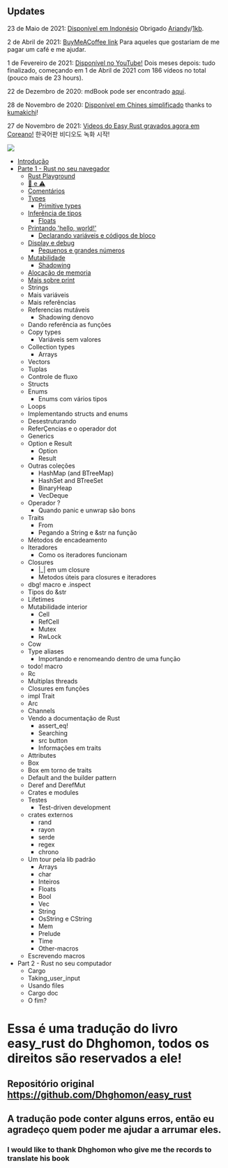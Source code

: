 ## Updates

23 de Maio de 2021: [Disponível em Indonésio](https://github.com/ariandy/easy-rust-indonesia) Obrigado [Ariandy](https://github.com/ariandy)/[1kb](https://1kilobyte.github.io/).

2 de Abril de 2021: [BuyMeACoffee link](https://www.buymeacoffee.com/mithridates) Para aqueles que gostariam de me pagar um café e me ajudar.

1 de Fevereiro de 2021: [Disponível no YouTube!](https://www.youtube.com/playlist?list=PLfllocyHVgsRwLkTAhG0E-2QxCf-ozBkk) Dois meses depois: tudo finalizado, começando em 1 de Abril de 2021 com 186 vídeos no total (pouco mais de 23 hours).

22 de Dezembro de 2020: mdBook pode ser encontrado [aqui](https://dhghomon.github.io/easy_rust).

28 de Novembro de 2020: [Disponível em Chines simplificado](https://github.com/kumakichi/easy_rust_chs) thanks to [kumakichi](https://github.com/kumakichi)!

27 de Novembro de 2021: [Videos do Easy Rust gravados agora em Coreano!](https://www.youtube.com/watch?v=W9DO6m8JSSs&list=PLfllocyHVgsSJf1zO6k6o3SX2mbZjAqYE) 한국어판 비디오도 녹화 시작!

![](Easy_Rust_sample_image.png)

- [Introdução](https://github.com/justjapann/easy_rust_ptbr/blob/main/Introduction/introduction.md)
- [Parte 1 - Rust no seu navegador](https://github.com/justjapann/easy_rust_ptbr/blob/main/part1/browser/browser.md)
  - [Rust Playground](https://github.com/justjapann/easy_rust_ptbr/blob/main/part1/playground/playground.md)
  - [🚧 e ⚠️](https://github.com/justjapann/easy_rust_ptbr/blob/main/part1/warning/warning.md)
  - [Comentários](https://github.com/justjapann/easy_rust_ptbr/blob/main/part1/comments/comments.md)
  - [Types](https://github.com/justjapann/easy_rust_ptbr/blob/main/part1/types/types.md)
    - [Primitive types](https://github.com/justjapann/easy_rust_ptbr/blob/main/part1/types/primitive_types.md)
  - [Inferência de tipos](https://github.com/justjapann/easy_rust_ptbr/blob/main/part1/type_inference/type_inference.md)
    - [Floats](https://github.com/justjapann/easy_rust_ptbr/blob/main/part1/type_inference/float.md)
  - [Printando 'hello, world!'](https://github.com/justjapann/easy_rust_ptbr/blob/main/part1/print_helloWorld/print_hello.md)
    - [Declarando variáveis e códigos de bloco](https://github.com/justjapann/easy_rust_ptbr/blob/main/part1/print_helloWorld/variable.md)
  - [Display e debug](https://github.com/justjapann/easy_rust_ptbr/blob/main/part1/display_debug/display_debug.md)
    - [Pequenos e grandes números](https://github.com/justjapann/easy_rust_ptbr/blob/main/part1/display_debug/small_and_largest.md)
  - [Mutabilidade](https://github.com/justjapann/easy_rust_ptbr/blob/main/part1/mutability/mutability.md)
    - [Shadowing](https://github.com/justjapann/easy_rust_ptbr/blob/main/part1/mutability/shadowing.md)
  - [Alocação de memoria](https://github.com/justjapann/easy_rust_ptbr/blob/main/part1/memory/memory.md)
  - [Mais sobre print](https://github.com/justjapann/easy_rust_ptbr/blob/main/part1/prints/prints.md)
  - Strings
  - Mais variáveis
  - Mais referências
  - Referencias mutáveis
    - Shadowing denovo
  - Dando referência as funções
  - Copy types
    - Variáveis sem valores
  - Collection types
    - Arrays
  - Vectors
  - Tuplas
  - Controle de fluxo
  - Structs
  - Enums
    - Enums com vários tipos
  - Loops
  - Implementando structs and enums
  - Desestruturando
  - ReferÇencias e o operador dot
  - Generics
  - Option e Result
    - Option
    - Result
  - Outras coleções
    - HashMap (and BTreeMap)
    - HashSet and BTreeSet
    - BinaryHeap
    - VecDeque
  - Operador ?
    - Quando panic e unwrap são bons
  - Traits
    - From
    - Pegando a String e &str na função
  - Métodos de encadeamento
  - Iteradores
    - Como os iteradores funcionam
  - Closures
    - |\_| em um closure
    - Metodos úteis para closures e iteradores
  - dbg! macro e .inspect
  - Tipos do &str
  - Lifetimes
  - Mutabilidade interior
    - Cell
    - RefCell
    - Mutex
    - RwLock
  - Cow
  - Type aliases
    - Importando e renomeando dentro de uma função
  - todo! macro
  - Rc
  - Multiplas threads
  - Closures em funções
  - impl Trait
  - Arc
  - Channels
  - Vendo a documentação de Rust
    - assert_eq!
    - Searching
    - src button
    - Informações em traits
  - Attributes
  - Box
  - Box em torno de traits
  - Default and the builder pattern
  - Deref and DerefMut
  - Crates e modules
  - Testes
    - Test-driven development
  - crates externos
    - rand
    - rayon
    - serde
    - regex
    - chrono
  - Um tour pela lib padrão
    - Arrays
    - char
    - Inteiros
    - Floats
    - Bool
    - Vec
    - String
    - OsString e CString
    - Mem
    - Prelude
    - Time
    - Other-macros
  - Escrevendo macros
- Part 2 - Rust no seu computador
  - Cargo
  - Taking_user_input
  - Usando files
  - Cargo doc
  - O fim?

# Essa é uma tradução do livro easy_rust do Dhghomon, todos os direitos são reservados a ele!

## Repositório original https://github.com/Dhghomon/easy_rust

## A tradução pode conter alguns erros, então eu agradeço quem poder me ajudar a arrumar eles.

### I would like to thank Dhghomon who give me the records to translate his book
